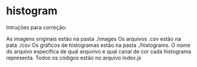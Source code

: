 # histogram

Intruções para correção: 

As imagens originais estão na pasta ./images
Os arquivos .csv estão na pata ./csv
Os gráficos de histogramas estão na pasta ./histograms. O nome do arquivo especifica de qual arquvivo e qual canal de cor cada histograma representa.
Todos os códigos estão no arquivo index.js
